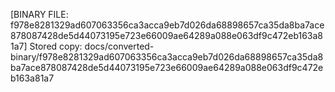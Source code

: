 [BINARY FILE: f978e8281329ad607063356ca3acca9eb7d026da68898657ca35da8ba7ace878087428de5d44073195e723e66009ae64289a088e063df9c472eb163a81a7]
Stored copy: docs/converted-binary/f978e8281329ad607063356ca3acca9eb7d026da68898657ca35da8ba7ace878087428de5d44073195e723e66009ae64289a088e063df9c472eb163a81a7
